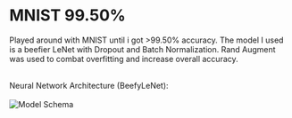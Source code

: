 # MNIST 99.50%

Played around with MNIST until i got >99.50% accuracy. The model I used is a beefier LeNet with Dropout and Batch Normalization. Rand Augment was used to combat overfitting and increase overall accuracy.
<br>
<br>

Neural Network Architecture (BeefyLeNet):
<br>
<br>
![Model Schema](https://github.com/Procedurally-Generated-Human/MNIST-99.50/blob/main/AdvancedLeNet.png)
